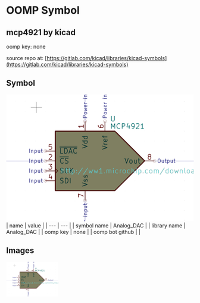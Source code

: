 # OOMP Symbol  
## mcp4921  by kicad  
  
oomp key: none  
  
source repo at: [https://gitlab.com/kicad/libraries/kicad-symbols](https://gitlab.com/kicad/libraries/kicad-symbols)  
## Symbol  
  
[![working.png](working_600.png)](working.png)  
| name | value | 
| --- | --- | 
| symbol name | Analog_DAC | 
| library name | Analog_DAC | 
| oomp key | none | 
| oomp bot github |  | 
## Images  
  
[![working.png](working_140.png)](working.png)  
